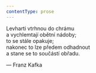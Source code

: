 ```yaml
---
contentType: prose
---
```


Levharti vtrhnou do chrámu  
a vychlemtají obětní nádoby;  
to se stále opakuje;  
nakonec to lze předem odhadnout  
a stane se to součástí obřadu.

— Franz Kafka
